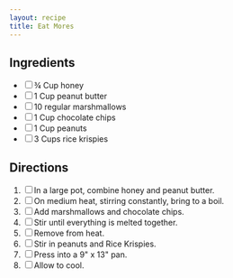 ```yaml
---
layout: recipe
title: Eat Mores
---
```


<section class="ingredients">
    <h2>Ingredients</h2>
    <ul class="ingredient-list">
        <li><label><input type="checkbox">¾ Cup honey</label></li>
        <li><label><input type="checkbox">1 Cup peanut butter</label></li>
        <li><label><input type="checkbox">10 regular marshmallows</label></li>
        <li><label><input type="checkbox">1 Cup chocolate chips</label></li>
        <li><label><input type="checkbox">1 Cup peanuts</label></li>
        <li><label><input type="checkbox">3 Cups rice krispies</label></li>
    </ul>
</section>

<section class="directions">
    <h2>Directions</h2>
    <ol class="direction-list">
        <li><label><input type="checkbox">In a large pot, combine honey and peanut butter.</label></li>
        <li><label><input type="checkbox">On medium heat, stirring constantly, bring to a boil.</label></li>
        <li><label><input type="checkbox">Add marshmallows and chocolate chips.</label></li>
        <li><label><input type="checkbox">Stir until everything is melted together.</label></li>
        <li><label><input type="checkbox">Remove from heat.</label></li>
        <li><label><input type="checkbox">Stir in peanuts and Rice Krispies.</label></li>
        <li><label><input type="checkbox">Press into a 9" x 13" pan.</label></li>
        <li><label><input type="checkbox">Allow to cool.</label></li>
    </ol>
</section>
